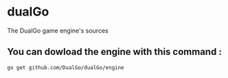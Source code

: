 # dualGo
The DualGo game engine's sources 

You can dowload the engine with this command :
----------------------------------------------
`go get github.com/DualGo/dualGo/engine`
